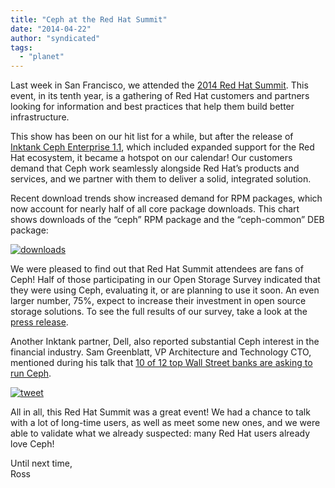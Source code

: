```yaml
---
title: "Ceph at the Red Hat Summit"
date: "2014-04-22"
author: "syndicated"
tags: 
  - "planet"
---
```


Last week in San Francisco, we attended the [2014 Red Hat Summit](http://www.redhat.com/summit/). This event, in its tenth year, is a gathering of Red Hat customers and partners looking for information and best practices that help them build better infrastructure.

This show has been on our hit list for a while, but after the release of [Inktank Ceph Enterprise 1.1](http://www.inktank.com/partners/ceph-at-the-red-hat-summit/#), which included expanded support for the Red Hat ecosystem, it became a hotspot on our calendar! Our customers demand that Ceph work seamlessly alongside Red Hat’s products and services, and we partner with them to deliver a solid, integrated solution.

Recent download trends show increased demand for RPM packages, which now account for nearly half of all core package downloads. This chart shows downloads of the “ceph” RPM package and the “ceph-common” DEB package:

[![downloads](images/downloads-1024x509.png)](http://www.inktank.com/wp-content/uploads/2014/04/downloads.png "Ceph at the Red Hat Summit")

We were pleased to find out that Red Hat Summit attendees are fans of Ceph! Half of those participating in our Open Storage Survey indicated that they were using Ceph, evaluating it, or are planning to use it soon. An even larger number, 75%, expect to increase their investment in open source storage solutions. To see the full results of our survey, take a look at the [press release](http://www.inktank.com/news-events/new/red-hat-summit-survey-62-percent-using-open-source-storage-solutions/).

Another Inktank partner, Dell, also reported substantial Ceph interest in the financial industry. Sam Greenblatt, VP Architecture and Technology CTO, mentioned during his talk that [10 of 12 top Wall Street banks are asking to run Ceph](https://twitter.com/cote/status/456478984545390592).

[![tweet](images/tweet.png)](https://twitter.com/cote/status/456478984545390592)

All in all, this Red Hat Summit was a great event! We had a chance to talk with a lot of long-time users, as well as meet some new ones, and we were able to validate what we already suspected: many Red Hat users already love Ceph!

Until next time,  
Ross

